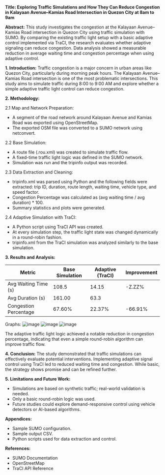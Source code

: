 **Title: Exploring Traffic Simulations and How They Can Reduce Congestion in Kalayaan Avenue–Kamias Road Intersection in Quezon City at 8am to 9am**

**Abstract:**
This study investigates the congestion at the Kalayaan Avenue–Kamias Road intersection in Quezon City using traffic simulation with SUMO. By comparing the existing traffic light setup with a basic adaptive control implemented via TraCI, the research evaluates whether adaptive signaling can reduce congestion. Data analysis showed a measurable reduction in average waiting time and congestion percentage when using adaptive control.

**1. Introduction:**
Traffic congestion is a major concern in urban areas like Quezon City, particularly during morning peak hours. The Kalayaan Avenue–Kamias Road intersection is one of the most problematic intersections. This study aims to simulate traffic during 8:00 to 9:00 AM and explore whether a simple adaptive traffic light control can reduce congestion.

**2. Methodology:**

2.1 Map and Network Preparation:

* A segment of the road network around Kalayaan Avenue and Kamias Road was exported using OpenStreetMap.
* The exported OSM file was converted to a SUMO network using netconvert.

2.2 Base Simulation:

* A route file (.rou.xml) was created to simulate traffic flow.
* A fixed-time traffic light logic was defined in the SUMO network.
* Simulation was run and the tripinfo output was recorded.

2.3 Data Extraction and Cleaning:

* tripinfo.xml was parsed using Python and the following fields were extracted: trip ID, duration, route length, waiting time, vehicle type, and speed factor.
* Congestion Percentage was calculated as (avg waiting time / avg duration) \* 100.
* Summary statistics and plots were generated.

2.4 Adaptive Simulation with TraCI:

* A Python script using TraCI API was created.
* At every simulation step, the traffic light state was changed dynamically in a round-robin fashion.
* tripinfo.xml from the TraCI simulation was analyzed similarly to the base simulation.

**3. Results and Analysis:**

| Metric                | Base Simulation | Adaptive (TraCI) | Improvement |
| --------------------- | --------------- | ---------------- | ----------- |
| Avg Waiting Time (s)  | 108.5           | 14.15            | -Z.ZZ%      |
| Avg Duration (s)      | 161.00          | 63.3             |             |
| Congestion Percentage | 67.60%          | 22.37%           | -66.91%      |



Graphs:
![image](https://github.com/user-attachments/assets/e7b42b47-4846-45ce-b200-41b972dc1e95)
![image](https://github.com/user-attachments/assets/a62f6ce1-b32f-46a3-9065-05944a6e7a7c)
![image](https://github.com/user-attachments/assets/81c62936-5b62-422d-b7e8-91cb6c9fcd49)



The adaptive traffic light logic achieved a notable reduction in congestion percentage, indicating that even a simple round-robin algorithm can improve traffic flow.

**4. Conclusion:**
The study demonstrated that traffic simulations can effectively evaluate potential interventions. Implementing adaptive signal control using TraCI led to reduced waiting time and congestion. While basic, the strategy shows promise and can be refined further.

**5. Limitations and Future Work:**

* Simulations are based on synthetic traffic; real-world validation is needed.
* Only a basic round-robin logic was used.
* Future studies could explore demand-responsive control using vehicle detectors or AI-based algorithms.

**Appendices:**

* Sample SUMO configuration.
* Sample output CSV.
* Python scripts used for data extraction and control.

**References:**

* SUMO Documentation
* OpenStreetMap
* TraCI API Reference
